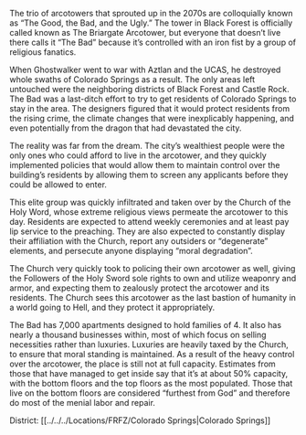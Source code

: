 The trio of arcotowers that sprouted up in the 2070s are colloquially known as “The Good, the Bad, and the Ugly.” The tower in Black Forest is officially called known as The Briargate Arcotower, but everyone that doesn’t live there calls it “The Bad” because it’s controlled with an iron fist by a group of religious fanatics.  
  
When Ghostwalker went to war with Aztlan and the UCAS, he destroyed whole swaths of Colorado Springs as a result. The only areas left untouched were the neighboring districts of Black Forest and Castle Rock. The Bad was a last-ditch effort to try to get residents of Colorado Springs to stay in the area. The designers figured that it would protect residents from the rising crime, the climate changes that were inexplicably happening, and even potentially from the dragon that had devastated the city.  
  
The reality was far from the dream. The city’s wealthiest people were the only ones who could afford to live in the arcotower, and they quickly implemented policies that would allow them to maintain control over the building’s residents by allowing them to screen any applicants before they could be allowed to enter.  
  
This elite group was quickly infiltrated and taken over by the Church of the Holy Word, whose extreme religious views permeate the arcotower to this day. Residents are expected to attend weekly ceremonies and at least pay lip service to the preaching. They are also expected to constantly display their affiliation with the Church, report any outsiders or “degenerate” elements, and persecute anyone displaying “moral degradation”.  
  
The Church very quickly took to policing their own arcotower as well, giving the Followers of the Holy Sword sole rights to own and utilize weaponry and armor, and expecting them to zealously protect the arcotower and its residents. The Church sees this arcotower as the last bastion of humanity in a world going to Hell, and they protect it appropriately.  
  
The Bad has 7,000 apartments designed to hold families of 4. It also has nearly a thousand businesses within, most of which focus on selling necessities rather than luxuries. Luxuries are heavily taxed by the Church, to ensure that moral standing is maintained. As a result of the heavy control over the arcotower, the place is still not at full capacity. Estimates from those that have managed to get inside say that it’s at about 50% capacity, with the bottom floors and the top floors as the most populated. Those that live on the bottom floors are considered “furthest from God” and therefore do most of the menial labor and repair.

District: [[../../../Locations/FRFZ/Colorado Springs|Colorado Springs]]
